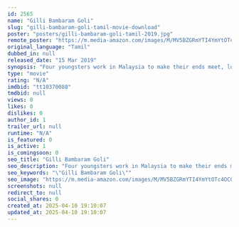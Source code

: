 ```yaml
---
id: 2565
name: "Gilli Bambaram Goli"
slug: "gilli-bambaram-goli-tamil-movie-download"
poster: "posters/gilli-bambaram-goli-tamil-2019.jpg"
remote_poster: "https://m.media-amazon.com/images/M/MV5BZGRmYTI4YmYtOTc4OC00YzRkLTgwMjgtNjk4YTgxZDA3ZWRhXkEyXkFqcGdeQXVyMzYxOTQ3MDg@._V1_SX300.jpg"
original_language: "Tamil"
dubbed_in: null
released_date: "15 Mar 2019"
synopsis: "Four youngsters work in Malaysia to make their ends meet, lock horn with a local gangster, which affects their lives badly. In later half of the movie they fight against him with their respective talents in different outdoor games."
type: "movie"
rating: "N/A"
imdbid: "tt10370088"
tmdbid: null
views: 0
likes: 0
dislikes: 0
author_id: 1
trailer_url: null
runtime: "N/A"
is_featured: 0
is_active: 1
is_comingsoon: 0
seo_title: "Gilli Bambaram Goli"
seo_description: "Four youngsters work in Malaysia to make their ends meet, lock horn with a local gangster, which affects their lives badly. In later half of the movie they fight against him with their respective talents in different outdoor games."
seo_keywords: "\"Gilli Bambaram Goli\""
seo_image: "https://m.media-amazon.com/images/M/MV5BZGRmYTI4YmYtOTc4OC00YzRkLTgwMjgtNjk4YTgxZDA3ZWRhXkEyXkFqcGdeQXVyMzYxOTQ3MDg@._V1_SX300.jpg"
screenshots: null
redirect_to: null
social_shares: 0
created_at: 2025-04-10 19:10:07
updated_at: 2025-04-10 19:10:07
---
```


